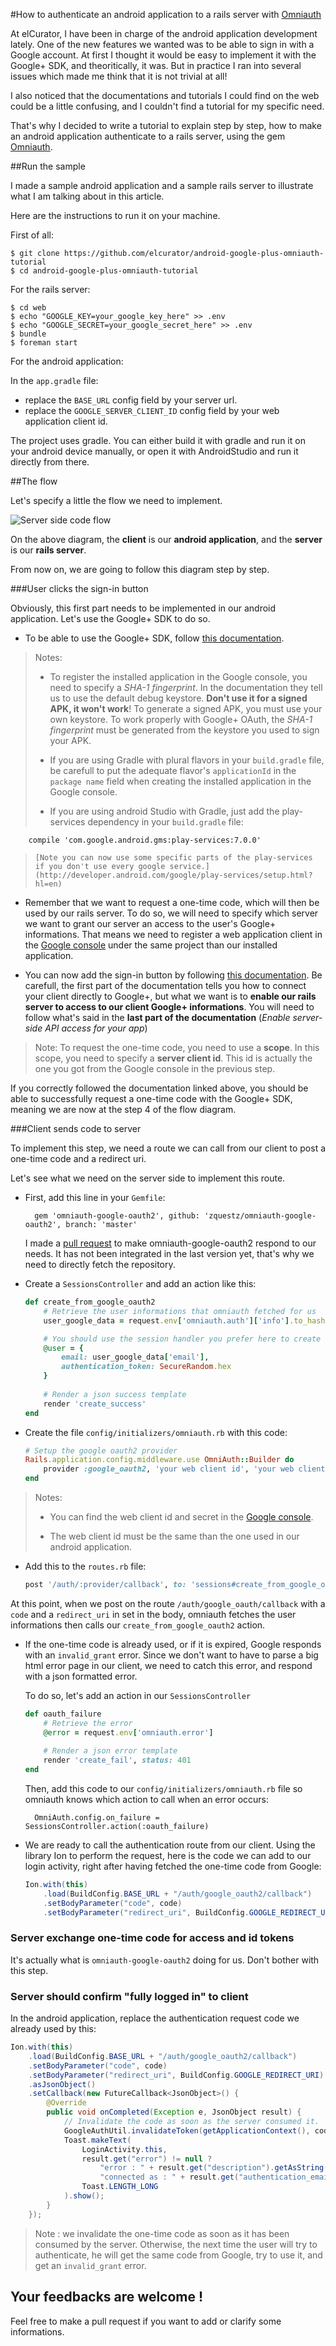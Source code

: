 #How to authenticate an android application to a rails server with [Omniauth](https://github.com/intridea/omniauth)

At elCurator, I have been in charge of the android application development lately. One of the new features we wanted was to be able to sign in with a Google account. At first I thought it would be easy to implement it with the Google+ SDK, and theoritically, it was. But in practice I ran into several issues which made me think that it is not trivial at all!

I also noticed that the documentations and tutorials I could find on the web could be a little confusing, and I couldn't find a tutorial for my specific need.

That's why I decided to write a tutorial to explain step by step, how to make an android application authenticate to a rails server, using the gem [Omniauth](https://github.com/intridea/omniauth).

##Run the sample

I made a sample android application and a sample rails server to illustrate what I am talking about in this article.

Here are the instructions to run it on your machine.

First of all:
	
	$ git clone https://github.com/elcurator/android-google-plus-omniauth-tutorial
	$ cd android-google-plus-omniauth-tutorial

For the rails server:

	$ cd web
	$ echo "GOOGLE_KEY=your_google_key_here" >> .env
	$ echo "GOOGLE_SECRET=your_google_secret_here" >> .env
	$ bundle
	$ foreman start
	
For the android application:

In the `app.gradle` file:

- replace the `BASE_URL` config field by your server url.
- replace the `GOOGLE_SERVER_CLIENT_ID` config field by your web application client id.

The project uses gradle. You can either build it with gradle and run it on your android device manually, or open it with AndroidStudio and run it directly from there.

##The flow

Let's specify a little the flow we need to implement.

![Server side code flow](https://developers.google.com/+/images/server_side_code_flow.png)

On the above diagram, the **client** is our **android application**, and the **server** is our **rails server**.

From now on, we are going to follow this diagram step by step.

###User clicks the sign-in button

Obviously, this first part needs to be implemented in our android application. Let's use the Google+ SDK to do so.

- To be able to use the Google+ SDK, follow [this documentation](https://developers.google.com/+/mobile/android/getting-started?hl=en).

> 	Notes: 
> 
>  - To register the installed application in the Google console, you need to specify a *SHA-1 fingerprint*. In the documentation they tell us to use the default debug keystore. **Don't use it for a signed APK, it won't work**! To generate a signed APK, you must use your own keystore. To work properly with Google+ OAuth, the *SHA-1 fingerprint* must be generated from the keystore you used to sign your APK.
> 
> - If you are using Gradle with plural flavors in your `build.gradle` file, be carefull to put the adequate flavor's `applicationId` in the `package name` field when creating the installed application in the Google console.
> 
> - If you are using android Studio with Gradle, just add the play-services dependency in your `build.gradle` file:
>
		compile 'com.google.android.gms:play-services:7.0.0'

>	  [Note you can now use some specific parts of the play-services if you don't use every google service.](http://developer.android.com/google/play-services/setup.html?hl=en)

- Remember that we want to request a one-time code, which will then be used by our rails server. To do so, we will need to specify which server we want to grant our server an access to the user's Google+ informations. That means we need to register a web application client in the [Google console](https://console.developers.google.com) under the same project than our installed application.

- You can now add the sign-in button by following [this documentation](https://developers.google.com/+/mobile/android/sign-in?hl=en). Be carefull, the first part of the documentation tells you how to connect your client directly to Google+, but what we want is to **enable our rails server to access to our client Google+ informations**. You will need to follow what's said in the **last part of the documentation** (*Enable server-side API access for your app*)

> 	Note:
> 	To request the one-time code, you need to use a **scope**. In this scope, you need to specify a **server client id**. This id is actually the one you got from the Google console in the previous step.

If you correctly followed the documentation linked above, you should be able to successfully request a one-time code with the Google+ SDK, meaning we are now at the step 4 of the flow diagram.

###Client sends code to server

To implement this step, we need a route we can call from our client to post a one-time code and a redirect uri. 

Let's see what we need on the server side to implement this route.

- First, add this line in your `Gemfile`:

		gem 'omniauth-google-oauth2', github: 'zquestz/omniauth-google-oauth2', branch: 'master'
	
	I made a [pull request](https://github.com/zquestz/omniauth-google-oauth2/pull/165) to make omniauth-google-oauth2 respond to our needs. It has not been integrated in the last version yet, that's why we need to directly fetch the repository.

- Create a `SessionsController` and add an action like this:
	```ruby
	def create_from_google_oauth2
		# Retrieve the user informations that omniauth fetched for us 
		user_google_data = request.env['omniauth.auth']['info'].to_hash

		# You should use the session handler you prefer here to create a session
		@user = {
			email: user_google_data['email'],
			authentication_token: SecureRandom.hex
		}
    		
		# Render a json success template
		render 'create_success'
  	end
  	```
  	    		
- Create the file `config/initializers/omniauth.rb` with this code:

	```ruby
	# Setup the google oauth2 provider
	Rails.application.config.middleware.use OmniAuth::Builder do
  		provider :google_oauth2, 'your web client id', 'your web client secret', provider_ignores_state: true
	end
	```

> 	Notes: 
> 
> - You can find the web client id and secret in the [Google console](https://console.developers.google.com).
> 
> - The web client id must be the same than the one used in our android application.

- Add this to the `routes.rb` file:
	```ruby
	post '/auth/:provider/callback', to: 'sessions#create_from_google_oauth2'	
	```
At this point, when we post on the route `/auth/google_oauth/callback` with a `code` and a `redirect_uri` in set in the body, omniauth fetches the user informations then calls our `create_from_google_oauth2` action.

- If the one-time code is already used, or if it is expired, Google responds with an `invalid_grant` error. Since we don't want to have to parse a big html error page in our client, we need to catch this error, and respond with a json formatted error.

	To do so, let's add an action in our `SessionsController`

	```ruby
	def oauth_failure
		# Retrieve the error
		@error = request.env['omniauth.error']
		
		# Render a json error template
		render 'create_fail', status: 401
  	end
  	```

	Then, add this code to our `config/initializers/omniauth.rb` file so omniauth knows which action to call when an error occurs:
	
		OmniAuth.config.on_failure = SessionsController.action(:oauth_failure)

- We are ready to call the authentication route from our client. Using the library Ion to perform the request, here is the code we can add to our login activity, right after having fetched the one-time code from Google:

	```java
	Ion.with(this)
		.load(BuildConfig.BASE_URL + "/auth/google_oauth2/callback")
		.setBodyParameter("code", code)
		.setBodyParameter("redirect_uri", BuildConfig.GOOGLE_REDIRECT_URI);
	```

### Server exchange one-time code for access and id tokens

It's actually what is `omniauth-google-oauth2` doing for us. Don't bother with this step.

### Server should confirm "fully logged in" to client

In the android application, replace the authentication request code we already used by this:

```java
Ion.with(this)
	.load(BuildConfig.BASE_URL + "/auth/google_oauth2/callback")
	.setBodyParameter("code", code)
	.setBodyParameter("redirect_uri", BuildConfig.GOOGLE_REDIRECT_URI)
	.asJsonObject()
	.setCallback(new FutureCallback<JsonObject>() {
		@Override
		public void onCompleted(Exception e, JsonObject result) {
			// Invalidate the code as soon as the server consumed it.
			GoogleAuthUtil.invalidateToken(getApplicationContext(), code);				
			Toast.makeText(
				LoginActivity.this,
				result.get("error") != null ?
					"error : " + result.get("description").getAsString() :
					"connected as : " + result.get("authentication_email").getAsString(),
				Toast.LENGTH_LONG
			).show();
		}
	});
```
	
> Note : we invalidate the one-time code as soon as it has been consumed by the server. Otherwise, the next time the user will try to authenticate, he will get the same code from Google, try to use it, and get an `invalid_grant` error.

## Your feedbacks are welcome !

Feel free to make a pull request if you want to add or clarify some informations.
